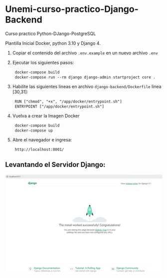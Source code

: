 # Unemi-curso-practico-Django-Backend
Curso practico Python-DJango-PostgreSQL

Plantilla Inicial Docker, python 3.10 y Django 4.

1. Copiar el contenido del archivo `.env.example` en un nuevo archivo `.env`

2. Ejecutar los siguientes pasos:

        docker-compose build
        docker-compose run --rm django django-admin startproject core .

3. Habilite las siguientes lineas en archivo `django-backend/Dockerfile` linea [30,31]:

        RUN ["chmod", "+x", "/app/docker/entrypoint.sh"]
        ENTRYPOINT ["/app/docker/entrypoint.sh"]

4. Vuelva a crear la Imagen Docker

        docker-compose build
        docker-compose up

5. Abre el navegador e ingresa:

        http://localhost:8001/

## Levantando el Servidor Django:

![Optional Text](./capturas/run-server-django.PNG)
